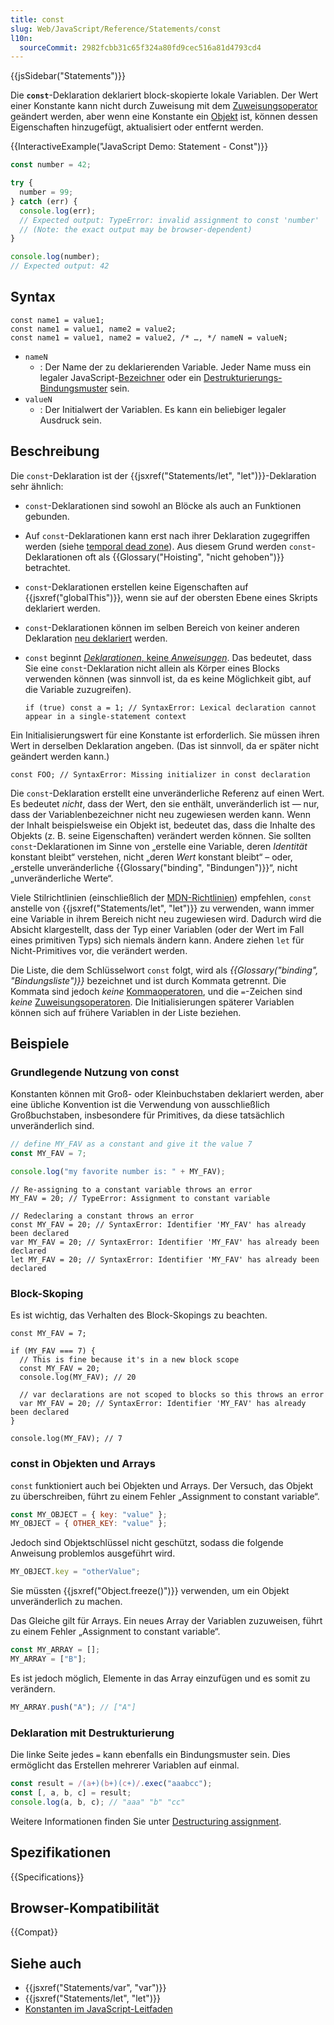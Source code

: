 ```yaml
---
title: const
slug: Web/JavaScript/Reference/Statements/const
l10n:
  sourceCommit: 2982fcbb31c65f324a80fd9cec516a81d4793cd4
---
```


{{jsSidebar("Statements")}}

Die **`const`**-Deklaration deklariert block-skopierte lokale Variablen. Der Wert einer Konstante kann nicht durch Zuweisung mit dem [Zuweisungsoperator](/de/docs/Web/JavaScript/Reference/Operators/Assignment) geändert werden, aber wenn eine Konstante ein [Objekt](/de/docs/Web/JavaScript/Data_structures#objects) ist, können dessen Eigenschaften hinzugefügt, aktualisiert oder entfernt werden.

{{InteractiveExample("JavaScript Demo: Statement - Const")}}

```js interactive-example
const number = 42;

try {
  number = 99;
} catch (err) {
  console.log(err);
  // Expected output: TypeError: invalid assignment to const 'number'
  // (Note: the exact output may be browser-dependent)
}

console.log(number);
// Expected output: 42
```

## Syntax

```js-nolint
const name1 = value1;
const name1 = value1, name2 = value2;
const name1 = value1, name2 = value2, /* …, */ nameN = valueN;
```

- `nameN`
  - : Der Name der zu deklarierenden Variable. Jeder Name muss ein legaler JavaScript-[Bezeichner](/de/docs/Web/JavaScript/Reference/Lexical_grammar#identifiers) oder ein [Destrukturierungs-Bindungsmuster](/de/docs/Web/JavaScript/Reference/Operators/Destructuring_assignment) sein.
- `valueN`
  - : Der Initialwert der Variablen. Es kann ein beliebiger legaler Ausdruck sein.

## Beschreibung

Die `const`-Deklaration ist der {{jsxref("Statements/let", "let")}}-Deklaration sehr ähnlich:

- `const`-Deklarationen sind sowohl an Blöcke als auch an Funktionen gebunden.
- Auf `const`-Deklarationen kann erst nach ihrer Deklaration zugegriffen werden (siehe [temporal dead zone](/de/docs/Web/JavaScript/Reference/Statements/let#temporal_dead_zone_tdz)). Aus diesem Grund werden `const`-Deklarationen oft als {{Glossary("Hoisting", "nicht gehoben")}} betrachtet.
- `const`-Deklarationen erstellen keine Eigenschaften auf {{jsxref("globalThis")}}, wenn sie auf der obersten Ebene eines Skripts deklariert werden.
- `const`-Deklarationen können im selben Bereich von keiner anderen Deklaration [neu deklariert](/de/docs/Web/JavaScript/Reference/Statements/let#redeclarations) werden.
- `const` beginnt [_Deklarationen_, keine _Anweisungen_](/de/docs/Web/JavaScript/Reference/Statements#difference_between_statements_and_declarations). Das bedeutet, dass Sie eine `const`-Deklaration nicht allein als Körper eines Blocks verwenden können (was sinnvoll ist, da es keine Möglichkeit gibt, auf die Variable zuzugreifen).

  ```js-nolint example-bad
  if (true) const a = 1; // SyntaxError: Lexical declaration cannot appear in a single-statement context
  ```

Ein Initialisierungswert für eine Konstante ist erforderlich. Sie müssen ihren Wert in derselben Deklaration angeben. (Das ist sinnvoll, da er später nicht geändert werden kann.)

```js-nolint example-bad
const FOO; // SyntaxError: Missing initializer in const declaration
```

Die `const`-Deklaration erstellt eine unveränderliche Referenz auf einen Wert. Es bedeutet _nicht_, dass der Wert, den sie enthält, unveränderlich ist — nur, dass der Variablenbezeichner nicht neu zugewiesen werden kann. Wenn der Inhalt beispielsweise ein Objekt ist, bedeutet das, dass die Inhalte des Objekts (z. B. seine Eigenschaften) verändert werden können. Sie sollten `const`-Deklarationen im Sinne von „erstelle eine Variable, deren _Identität_ konstant bleibt“ verstehen, nicht „deren _Wert_ konstant bleibt“ – oder, „erstelle unveränderliche {{Glossary("binding", "Bindungen")}}“, nicht „unveränderliche Werte“.

Viele Stilrichtlinien (einschließlich der [MDN-Richtlinien](/de/docs/MDN/Writing_guidelines/Writing_style_guide/Code_style_guide/JavaScript#variable_declarations)) empfehlen, `const` anstelle von {{jsxref("Statements/let", "let")}} zu verwenden, wann immer eine Variable in ihrem Bereich nicht neu zugewiesen wird. Dadurch wird die Absicht klargestellt, dass der Typ einer Variablen (oder der Wert im Fall eines primitiven Typs) sich niemals ändern kann. Andere ziehen `let` für Nicht-Primitives vor, die verändert werden.

Die Liste, die dem Schlüsselwort `const` folgt, wird als _{{Glossary("binding", "Bindungsliste")}}_ bezeichnet und ist durch Kommata getrennt. Die Kommata sind jedoch _keine_ [Kommaoperatoren](/de/docs/Web/JavaScript/Reference/Operators/Comma_operator), und die `=`-Zeichen sind _keine_ [Zuweisungsoperatoren](/de/docs/Web/JavaScript/Reference/Operators/Assignment). Die Initialisierungen späterer Variablen können sich auf frühere Variablen in der Liste beziehen.

## Beispiele

### Grundlegende Nutzung von const

Konstanten können mit Groß- oder Kleinbuchstaben deklariert werden, aber eine übliche Konvention ist die Verwendung von ausschließlich Großbuchstaben, insbesondere für Primitives, da diese tatsächlich unveränderlich sind.

```js
// define MY_FAV as a constant and give it the value 7
const MY_FAV = 7;

console.log("my favorite number is: " + MY_FAV);
```

```js-nolint example-bad
// Re-assigning to a constant variable throws an error
MY_FAV = 20; // TypeError: Assignment to constant variable

// Redeclaring a constant throws an error
const MY_FAV = 20; // SyntaxError: Identifier 'MY_FAV' has already been declared
var MY_FAV = 20; // SyntaxError: Identifier 'MY_FAV' has already been declared
let MY_FAV = 20; // SyntaxError: Identifier 'MY_FAV' has already been declared
```

### Block-Skoping

Es ist wichtig, das Verhalten des Block-Skopings zu beachten.

```js-nolint
const MY_FAV = 7;

if (MY_FAV === 7) {
  // This is fine because it's in a new block scope
  const MY_FAV = 20;
  console.log(MY_FAV); // 20

  // var declarations are not scoped to blocks so this throws an error
  var MY_FAV = 20; // SyntaxError: Identifier 'MY_FAV' has already been declared
}

console.log(MY_FAV); // 7
```

### const in Objekten und Arrays

`const` funktioniert auch bei Objekten und Arrays. Der Versuch, das Objekt zu überschreiben, führt zu einem Fehler „Assignment to constant variable“.

```js example-bad
const MY_OBJECT = { key: "value" };
MY_OBJECT = { OTHER_KEY: "value" };
```

Jedoch sind Objektschlüssel nicht geschützt, sodass die folgende Anweisung problemlos ausgeführt wird.

```js
MY_OBJECT.key = "otherValue";
```

Sie müssten {{jsxref("Object.freeze()")}} verwenden, um ein Objekt unveränderlich zu machen.

Das Gleiche gilt für Arrays. Ein neues Array der Variablen zuzuweisen, führt zu einem Fehler „Assignment to constant variable“.

```js example-bad
const MY_ARRAY = [];
MY_ARRAY = ["B"];
```

Es ist jedoch möglich, Elemente in das Array einzufügen und es somit zu verändern.

```js
MY_ARRAY.push("A"); // ["A"]
```

### Deklaration mit Destrukturierung

Die linke Seite jedes `=` kann ebenfalls ein Bindungsmuster sein. Dies ermöglicht das Erstellen mehrerer Variablen auf einmal.

```js
const result = /(a+)(b+)(c+)/.exec("aaabcc");
const [, a, b, c] = result;
console.log(a, b, c); // "aaa" "b" "cc"
```

Weitere Informationen finden Sie unter [Destructuring assignment](/de/docs/Web/JavaScript/Reference/Operators/Destructuring_assignment).

## Spezifikationen

{{Specifications}}

## Browser-Kompatibilität

{{Compat}}

## Siehe auch

- {{jsxref("Statements/var", "var")}}
- {{jsxref("Statements/let", "let")}}
- [Konstanten im JavaScript-Leitfaden](/de/docs/Web/JavaScript/Guide/Grammar_and_types#constants)
